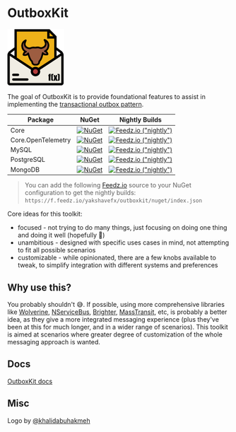 # OutboxKit

![OutboxKit logo](logo/outboxkit-128.png)

The goal of OutboxKit is to provide foundational features to assist in implementing the [transactional outbox pattern](https://blog.codingmilitia.com/2020/04/13/aspnet-040-from-zero-to-overkill-event-driven-integration-transactional-outbox-pattern/).

| Package | NuGet | Nightly Builds |
|---------|-------|----------------|
| Core    | [![NuGet](https://img.shields.io/nuget/v/YakShaveFx.OutboxKit.Core.svg)](https://www.nuget.org/packages/YakShaveFx.OutboxKit.Core/) | [![Feedz.io ("nightly")](https://img.shields.io/badge/endpoint.svg?url=https%3A%2F%2Ff.feedz.io%2Fyakshavefx%2Foutboxkit%2Fshield%2FYakShaveFx.OutboxKit.Core%2Flatest&label=Feedz.io%20%28%22nightly%22%29)](https://f.feedz.io/yakshavefx/outboxkit/packages/YakShaveFx.OutboxKit.Core/latest/download) |
| Core.OpenTelemetry   | [![NuGet](https://img.shields.io/nuget/v/YakShaveFx.OutboxKit.Core.OpenTelemetry.svg)](https://www.nuget.org/packages/YakShaveFx.OutboxKit.Core.OpenTelemetry/) | [![Feedz.io ("nightly")](https://img.shields.io/badge/endpoint.svg?url=https%3A%2F%2Ff.feedz.io%2Fyakshavefx%2Foutboxkit%2Fshield%2FYakShaveFx.OutboxKit.Core.OpenTelemetry%2Flatest&label=Feedz.io%20%28%22nightly%22%29)](https://f.feedz.io/yakshavefx/outboxkit/packages/YakShaveFx.OutboxKit.Core.OpenTelemetry/latest/download) |
| MySQL   | [![NuGet](https://img.shields.io/nuget/v/YakShaveFx.OutboxKit.MySql.svg)](https://www.nuget.org/packages/YakShaveFx.OutboxKit.MySql/) | [![Feedz.io ("nightly")](https://img.shields.io/badge/endpoint.svg?url=https%3A%2F%2Ff.feedz.io%2Fyakshavefx%2Foutboxkit%2Fshield%2FYakShaveFx.OutboxKit.MySql%2Flatest&label=Feedz.io%20%28%22nightly%22%29)](https://f.feedz.io/yakshavefx/outboxkit/packages/YakShaveFx.OutboxKit.MySql/latest/download) |
| PostgreSQL   | [![NuGet](https://img.shields.io/nuget/v/YakShaveFx.OutboxKit.PostgreSql.svg)](https://www.nuget.org/packages/YakShaveFx.OutboxKit.PostgreSql/) | [![Feedz.io ("nightly")](https://img.shields.io/badge/endpoint.svg?url=https%3A%2F%2Ff.feedz.io%2Fyakshavefx%2Foutboxkit%2Fshield%2FYakShaveFx.OutboxKit.PostgreSql%2Flatest&label=Feedz.io%20%28%22nightly%22%29)](https://f.feedz.io/yakshavefx/outboxkit/packages/YakShaveFx.OutboxKit.PostgreSql/latest/download) |
| MongoDB   | [![NuGet](https://img.shields.io/nuget/v/YakShaveFx.OutboxKit.MongoDb.svg)](https://www.nuget.org/packages/YakShaveFx.OutboxKit.MongoDb/) | [![Feedz.io ("nightly")](https://img.shields.io/badge/endpoint.svg?url=https%3A%2F%2Ff.feedz.io%2Fyakshavefx%2Foutboxkit%2Fshield%2FYakShaveFx.OutboxKit.MongoDb%2Flatest&label=Feedz.io%20%28%22nightly%22%29)](https://f.feedz.io/yakshavefx/outboxkit/packages/YakShaveFx.OutboxKit.MongoDb/latest/download) |

> You can add the following [Feedz.io](https://feedz.io) source to your NuGet configuration to get the nightly builds: `https://f.feedz.io/yakshavefx/outboxkit/nuget/index.json`

Core ideas for this toolkit:

- focused - not trying to do many things, just focusing on doing one thing and doing it well (hopefully 🤞)
- unambitious - designed with specific uses cases in mind, not attempting to fit all possible scenarios
- customizable - while opinionated, there are a few knobs available to tweak, to simplify integration with different systems and preferences

## Why use this?

You probably shouldn't 😅. If possible, using more comprehensive libraries like [Wolverine](https://wolverinefx.net), [NServiceBus](https://particular.net/nservicebus), [Brighter](https://github.com/BrighterCommand/Brighter), [MassTransit](https://masstransit.io), etc, is probably a better idea, as they give a more integrated messaging experience (plus they've been at this for much longer, and in a wider range of scenarios). This toolkit is aimed at scenarios where greater degree of customization of the whole messaging approach is wanted.

## Docs

[OutboxKit docs](https://outboxkit.yakshavefx.dev)

## Misc

Logo by [@khalidabuhakmeh](https://github.com/khalidabuhakmeh)